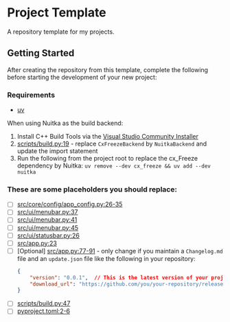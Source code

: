 # Project Template

A repository template for my projects.

## Getting Started

After creating the repository from this template, complete the following before starting the development of your new project:

### Requirements

- [uv](https://docs.astral.sh/uv/getting-started/installation/)

When using Nuitka as the build backend:

1. Install C++ Build Tools via the [Visual Studio Community Installer](https://visualstudio.microsoft.com/downloads/)
2. [scripts/build.py:19](./scripts/build.py#L19) - replace `CxFreezeBackend` by `NuitkaBackend` and update the import statement
3. Run the following from the project root to replace the cx_Freeze dependency by Nuitka:
    `uv remove --dev cx_freeze && uv add --dev nuitka`

### These are some placeholders you should replace:

- [ ] [src/core/config/app_config.py:26-35](./src/core/config/app_config.py#L26-36)
- [ ] [src/ui/menubar.py:37](./src/ui/menubar.py#L37)
- [ ] [src/ui/menubar.py:41](./src/ui/menubar.py#L41)
- [ ] [src/ui/menubar.py:45](./src/ui/menubar.py#L45)
- [ ] [src/ui/statusbar.py:26](./src/ui/statusbar.py#L26)
- [ ] [src/app.py:23](./src/app.py#L23)
- [ ] [Optional] [src/app.py:77-91](./src/app.py#L77-92) - only change if you maintain a `Changelog.md` file and an `update.json` file like the following in your repository:
  ```json
  {
      "version": "0.0.1",  // This is the latest version of your project
      "download_url": "https://github.com/you/your-repository/releases"  // Replace this by the actual download URL
  }
  ```
- [ ] [scripts/build.py:47](./scripts/build.py#L47)
- [ ] [pyproject.toml:2-6](./pyproject.toml#L2-7)
